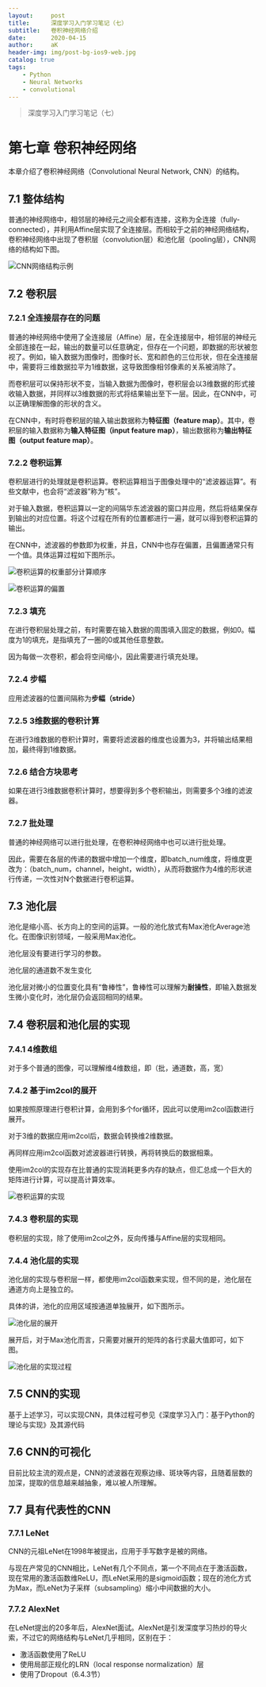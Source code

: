 ```yaml
---
layout:     post
title:      深度学习入门学习笔记（七）
subtitle:   卷积神经网络介绍
date:       2020-04-15
author:     aK
header-img: img/post-bg-ios9-web.jpg
catalog: true
tags:
    - Python
    - Neural Networks
    - convolutional
---
```


>深度学习入门学习笔记（七）


# 第七章 卷积神经网络

本章介绍了卷积神经网络（Convolutional Neural Network, CNN）的结构。

## 7.1 整体结构

普通的神经网络中，相邻层的神经元之间全都有连接，这称为全连接（fully-connected），并利用Affine层实现了全连接层。而相较于之前的神经网络结构，卷积神经网络中出现了卷积层（convolution层）和池化层（pooling层），CNN网络的结构如下图。

![CNN网络结构示例](https://note.youdao.com/yws/api/personal/file/2E8CDA4D07A24017AD0798B4E9817D08?method=download&shareKey=28ef68ed427d6edf5c63322a4c592a53)

## 7.2 卷积层

### 7.2.1 全连接层存在的问题

普通的神经网络中使用了全连接层（Affine）层，在全连接层中，相邻层的神经元全部连接在一起，输出的数量可以任意确定，但存在一个问题，即数据的形状被忽视了。例如，输入数据为图像时，图像时长、宽和颜色的三位形状，但在全连接层中，需要将三维数据拉平为1维数据，这导致图像相邻像素的关系被消除了。

而卷积层可以保持形状不变，当输入数据为图像时，卷积层会以3维数据的形式接收输入数据，并同样以3维数据的形式将结果输出至下一层。因此，在CNN中，可以正确理解图像的形状的含义。

在CNN中，有时将卷积层的输入输出数据称为**特征图（feature map）**。其中，卷积层的输入数据称为**输入特征图（input feature map）**，输出数据称为**输出特征图（output feature map）**。


### 7.2.2 卷积运算

卷积层进行的处理就是卷积运算。卷积运算相当于图像处理中的“滤波器运算”。有些文献中，也会将“滤波器”称为“核”。

对于输入数据，卷积运算以一定的间隔华东滤波器的窗口并应用，然后将结果保存到输出的对应位置。将这个过程在所有的位置都进行一遍，就可以得到卷积运算的输出。

在CNN中，滤波器的参数即为权重，并且，CNN中也存在偏置，且偏置通常只有一个值。具体运算过程如下图所示。


![卷积运算的权重部分计算顺序](https://note.youdao.com/yws/api/personal/file/BF2B1FC8E9374327B64644921D4DCBFD?method=download&shareKey=0a7ffee9f0921d058939ea825ca40abe)

![卷积运算的偏置](https://note.youdao.com/yws/api/personal/file/4EA61E046E124CBF9EBBCC6F6B8F8E19?method=download&shareKey=8cb2f8a80fe90f8f73d8b111972c861b)



### 7.2.3 填充

在进行卷积层处理之前，有时需要在输入数据的周围填入固定的数据，例如0。幅度为1的填充，是指填充了一圈的0或其他任意整数。

因为每做一次卷积，都会将空间缩小，因此需要进行填充处理。


### 7.2.4 步幅

应用滤波器的位置间隔称为**步幅（stride）**


### 7.2.5 3维数据的卷积计算

在进行3维数据的卷积计算时，需要将滤波器的维度也设置为3，并将输出结果相加，最终得到1维数据。

### 7.2.6 结合方块思考

如果在进行3维数据卷积计算时，想要得到多个卷积输出，则需要多个3维的滤波器。

### 7.2.7 批处理

普通的神经网络可以进行批处理，在卷积神经网络中也可以进行批处理。

因此，需要在各层的传递的数据中增加一个维度，即batch_num维度，将维度更改为：（batch_num，channel，height，width），从而将数据作为4维的形状进行传递，一次性对N个数据进行卷积运算。

## 7.3 池化层

池化是缩小高、长方向上的空间的运算。一般的池化放式有Max池化Average池化。在图像识别领域，一般采用Max池化。

池化层没有要进行学习的参数。

池化层的通道数不发生变化

池化层对微小的位置变化具有“鲁棒性”，鲁棒性可以理解为**耐操性**，即输入数据发生微小变化时，池化层仍会返回相同的结果。


## 7.4 卷积层和池化层的实现


### 7.4.1 4维数组

对于多个普通的图像，可以理解维4维数组，即（批，通道数，高，宽）


### 7.4.2 基于im2col的展开

如果按照原理进行卷积计算，会用到多个for循环，因此可以使用im2col函数进行展开。

对于3维的数据应用im2col后，数据会转换维2维数据。

再同样应用im2col函数对滤波器进行转换，再将转换后的数据相乘。

使用im2col的实现存在比普通的实现消耗更多内存的缺点，但汇总成一个巨大的矩阵进行计算，可以提高计算效率。

![卷积运算的实现](https://note.youdao.com/yws/api/personal/file/F914975F4F5E44C0B00E5E75BBA9546A?method=download&shareKey=7449749c913c078ab4a77b7021f3556a)

### 7.4.3 卷积层的实现

卷积层的实现，除了使用im2col之外，反向传播与Affine层的实现相同。

### 7.4.4 池化层的实现

池化层的实现与卷积层一样，都使用im2col函数来实现，但不同的是，池化层在通道方向上是独立的。

具体的讲，池化的应用区域按通道单独展开，如下图所示。

![池化层的展开](https://note.youdao.com/yws/api/personal/file/0FD045484108436AA3495D2985F83A19?method=download&shareKey=6c35f807dbe497b71f1fe366d20a035f)

展开后，对于Max池化而言，只需要对展开的矩阵的各行求最大值即可，如下图。

![池化层的实现过程](https://note.youdao.com/yws/api/personal/file/F3EAC7E424A24DFEBD895858456A29C8?method=download&shareKey=b91a4333df7c6ee32a9ae7a3b65a756c)

## 7.5 CNN的实现

基于上述学习，可以实现CNN，具体过程可参见《深度学习入门：基于Python的理论与实现》及其源代码

## 7.6 CNN的可视化

目前比较主流的观点是，CNN的滤波器在观察边缘、斑块等内容，且随着层数的加深，提取的信息越来越抽象，难以被人所理解。


## 7.7 具有代表性的CNN

### 7.7.1 LeNet

CNN的元祖LeNet在1998年被提出，应用于手写数字是被的网络。

与现在产常见的CNN相比，LeNet有几个不同点，第一个不同点在于激活函数，现在常用的激活函数维ReLU，而LeNet采用的是sigmoid函数；现在的池化方式为Max，而LeNet为子采样（subsampling）缩小中间数据的大小。

### 7.7.2 AlexNet

在LeNet提出的20多年后，AlexNet面试。AlexNet是引发深度学习热炒的导火索，不过它的网络结构与LeNet几乎相同，区别在于：

* 激活函数使用了ReLU
* 使用局部正规化的LRN（local response normalization）层
* 使用了Dropout（6.4.3节）




